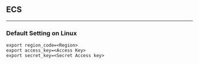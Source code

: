 ## ECS
---
### Default Setting on Linux
```
export region_code=<Region>
export access_key=<Access Key>
export secret_key=<Secret Access key>
```